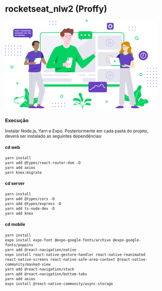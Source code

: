 # rocketseat_nlw2 (Proffy)

<center>
<img src="https://github.com/paulobordignon/rocketseat_nlw2/blob/master/web/src/assets/images/landing.svg"> 
</center>

### Execução
Instalar Node.js, Yarn e Expo. Posteriormente em cada pasta do projeto, deverá ser instalado as seguintes dependências:

#### cd web

```
yarn install
yarn add @types/react-router-dom -D
yarn add axios
yarn knex:migrate
```

#### cd server

```
yarn install
yarn add @types/cors -D
yarn add @types/express -D
yarn add ts-node-dev -D
yarn add knex
```

#### cd mobile

```
yarn install
expo install expo-font @expo-google-fonts/archivo @expo-google-fonts/poppins
yarn add @react-navigation/native
expo install react-native-gesture-handler react-native-reanimated react-native-screens react-native-safe-area-context @react-native-community/masked-view
yarn add @react-navigation/stack
yarn add @react-navigation/bottom-tabs
yarn add axios
expo install @react-native-community/async-storage
```
